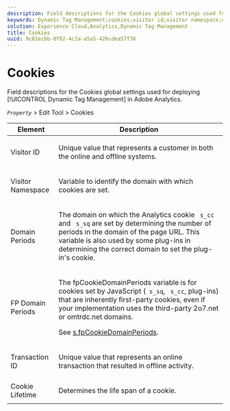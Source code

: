 ```yaml
---
description: Field descriptions for the Cookies global settings used for deploying Dynamic Tag Management in Adobe Analytics.
keywords: Dynamic Tag Management;cookies;visitor id;visitor namespace;domain periods;fp domain periods;transaction id;cookie lifetime
solution: Experience Cloud,Analytics,Dynamic Tag Management
title: Cookies
uuid: 9c81ecbb-0f02-4c1a-a5a5-426cdea57f38
---
```


# Cookies

Field descriptions for the Cookies global settings used for deploying [!UICONTROL Dynamic Tag Management] in Adobe Analytics.

 *`Property`* > Edit Tool > Cookies 

<table id="table_2758C770C91B4025AD74009B360D71F7"> 
 <thead> 
  <tr> 
   <th colname="col1" class="entry"> Element </th> 
   <th colname="col2" class="entry"> Description </th> 
  </tr> 
 </thead>
 <tbody> 
  <tr> 
   <td colname="col1"> Visitor ID </td> 
   <td colname="col2"> <p>Unique value that represents a customer in both the online and offline systems. </p> </td> 
  </tr> 
  <tr> 
   <td colname="col1"> Visitor Namespace </td> 
   <td colname="col2"> <p>Variable to identify the domain with which cookies are set. </p> </td>
  </tr> 
  <tr> 
   <td colname="col1"> Domain Periods </td> 
   <td colname="col2"> <p>The domain on which the Analytics cookie <code> s_cc</code> and <code> s_sq</code> are set by determining the number of periods in the domain of the page URL. This variable is also used by some plug-ins in determining the correct domain to set the plug-in's cookie. </p> </td> 
  </tr> 
  <tr> 
   <td colname="col1"> FP Domain Periods </td> 
   <td colname="col2"> <p>The <span class="term"> fpCookieDomainPeriods</span> variable is for cookies set by JavaScript (<code> s_sq</code>, <code> s_cc</code>, plug-ins) that are inherently first-party cookies, even if your implementation uses the third-party <span class="filepath"> 2o7.net</span> or <span class="filepath"> omtrdc.net</span> domains. </p> <p>See <a href="/help/implement/vars/config-vars/fpcookiedomainperiods.md"  > s.fpCookieDomainPeriods</a>. </p> </td> 
  </tr> 
  <tr> 
   <td colname="col1"> Transaction ID </td> 
   <td colname="col2"> <p>Unique value that represents an online transaction that resulted in offline activity. </p> </td> 
  </tr> 
  <tr> 
   <td colname="col1"> Cookie Lifetime </td> 
   <td colname="col2"> <p>Determines the life span of a cookie. </p> </td> 
  </tr> 
 </tbody> 
</table>

